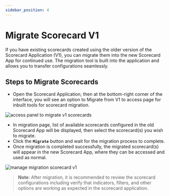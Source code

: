 ```yaml
---
sidebar_position: 4
---
```

# Migrate Scorecard V1

If you have existing scorecards created using the older version of the Scorecard Application (V1), you can migrate them into the new Scorecard App for continued use. The migration tool is built into the application and allows you to transfer configurations seamlessly.

## Steps to Migrate Scorecards
- Open the Scorecard Application, then  at the bottom-right corner of the interface, you will see an option to Migrate from V1 to access page for inbuilt tools for scorecard migration.

![access panel to migrate v1 scorecards](/img/scorecard/access-panel-to-migrate-v1-scorecards.png)


- In migration page, list of available scorecards configured in the old Scorecard App will be displayed, then select the scorecard(s) you wish to migrate.
- Click the **`Migrate`** button and wait for the migration process to complete.
- Once migration is completed successfully, the migrated scorecard(s) will appear in the new Scorecard App, where they can be accessed and used as normal.

![manage migration scorecard v1](/img/scorecard/manage-migration-scorecard-v1.png)

> **Note**: After migration, it is recommended to review the scorecard configurations including verify that indicators, filters, and other options are working as expected in the scorecard application.
